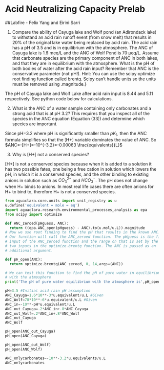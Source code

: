 # Acid Neutralizing Capacity Prelab
##Labfire - Felix Yang and Eirini Sarri

1. Compare the ability of Cayuga lake and Wolf pond (an Adirondack lake) to withstand an acid rain runoff event (from snow melt) that results in 20% of the original lake water being replaced by acid rain. The acid rain has a pH of 3.5 and is in equilibrium with the atmosphere. The ANC of Cayuga lake is 1.6 meq/L and the ANC of Wolf Pond is 70 μeq/L. Assume that carbonate species are the primary component of ANC in both lakes, and that they are in equilibrium with the atmosphere. What is the pH of both bodies of water after the acid rain input? Remember that ANC is the conservative parameter (not pH!). Hint: You can use the scipy optimize root finding function called brentq. Scipy can’t handle units so the units must be removed using .magnitude.}

The pH of Cayuga lake and Wolf Lake after acid rain input is 8.44 and 5.11 respectively. See python code below for calculations.

2. What is the ANC of a water sample containing only carbonates and a strong acid that is at pH 3.2? This requires that you inspect all of the species in the ANC equation (Equation (33)) and determine which species are important.

Since pH=3.2 where pH is significantly smaller than $pK_1$, then the ANC formula simplifies so that the [H+] variable dominates the value of ANC. So $ANC=-[H+]=-10^{-3.2}=-0.00063 \frac{equivalents}{L}$

3. Why is [H+] not a conserved species?

[H+] is not a conserved species because when it is added to a solution it has two possible fates, one being a free cation in solution which lowers the pH, in which it is a conserved species, and the other binding to existing anions in solution such as $CO_3^{2-}$ and $HCO_3^-$. The pH does not change when H+ binds to anions. In most real life cases there are often anions for H+ to bind to, therefore H+ is not a conserved species. 

```python
from aguaclara.core.units import unit_registry as u
u.define('equivalent = mole = eq')
import aguaclara.research.environmental_processes_analysis as epa
from scipy import optimize

def ANC_zeroed(pHguess, ANC):
  return ((epa.ANC_open(pHguess) - ANC).to(u.mol/u.L)).magnitude
# Now we use root finding to find the pH that results in the known ANC.
# Our function will call the ANC_zeroed function. The pHguess is the first
# input of the ANC_zeroed function and the range on that is set by the next
# two inputs in the optimize.brentq function. The ANC is passed as an
# additional argument.

def pH_open(ANC):
  return optimize.brentq(ANC_zeroed, 0, 14,args=(ANC))

# We can test this function to find the pH of pure water in equilibrium
# with the atmosphere
print('The pH of pure water equilibrium with the atmosphere is',pH_open(0))

pH=3.5 #Initial acid rain pH assumption
ANC_Cayuga=1.6*10**-3*u.equivalent/u.L #Given
ANC_Wolf=70*10**-6*u.equivalent/u.L #Given
ANC_in=-10**-pH*u.equivalent/u.L
ANC_out_Cayuga=.2*ANC_in+.8*ANC_Cayuga
ANC_out_Wolf=.2*ANC_in+.8*ANC_Wolf
ANC_out_Cayuga
ANC_Wolf

pH_open(ANC_out_Cayuga)
pH_open(ANC_Cayuga)

pH_open(ANC_out_Wolf)
pH_open(ANC_Wolf)

ANC_onlycarbonates=-10**-3.2*u.equivalents/u.L
ANC_onlycarbonates
```
